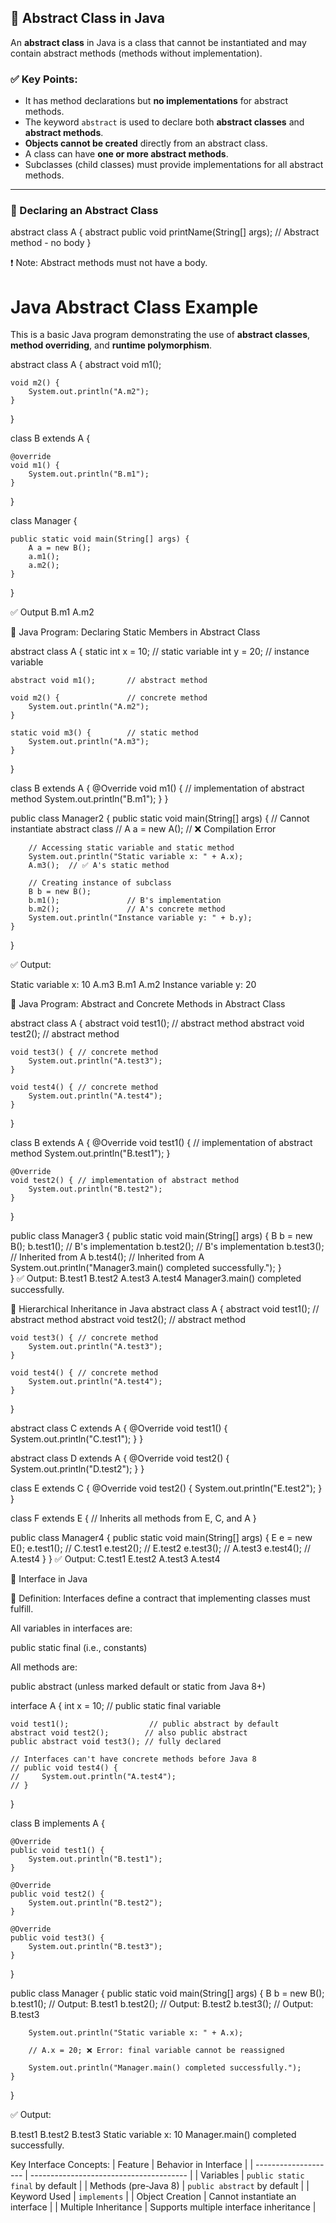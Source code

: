## 🧩 Abstract Class in Java

An **abstract class** in Java is a class that cannot be instantiated and may contain abstract methods (methods without implementation).

### ✅ Key Points:

- It has method declarations but **no implementations** for abstract methods.
- The keyword `abstract` is used to declare both **abstract classes** and **abstract methods**.
- **Objects cannot be created** directly from an abstract class.
- A class can have **one or more abstract methods**.
- Subclasses (child classes) must provide implementations for all abstract methods.

---

### 🔧 Declaring an Abstract Class


abstract class A {
    abstract public void printName(String[] args); // Abstract method - no body
}

❗ Note: Abstract methods must not have a body.

# Java Abstract Class Example

This is a basic Java program demonstrating the use of **abstract classes**, **method overriding**, and **runtime polymorphism**.

abstract class A {
    abstract void m1();

    void m2() {
        System.out.println("A.m2");
    }
}

class B extends A {

    @override
    void m1() {
        System.out.println("B.m1");
    }
}

class Manager {

    public static void main(String[] args) {
        A a = new B();
        a.m1();
        a.m2();
    }
}

✅ Output
B.m1
A.m2

🔷 Java Program: Declaring Static Members in Abstract Class

abstract class A {
    static int x = 10;        // static variable
    int y = 20;               // instance variable

    abstract void m1();       // abstract method

    void m2() {               // concrete method
        System.out.println("A.m2");
    }

    static void m3() {        // static method
        System.out.println("A.m3");
    }
}

class B extends A {
    @Override
    void m1() {               // implementation of abstract method
        System.out.println("B.m1");
    }
}

public class Manager2 {
    public static void main(String[] args) {
        // Cannot instantiate abstract class
        // A a = new A(); // ❌ Compilation Error

        // Accessing static variable and static method
        System.out.println("Static variable x: " + A.x); 
        A.m3();  // ✅ A's static method

        // Creating instance of subclass
        B b = new B();        
        b.m1();               // B's implementation
        b.m2();               // A's concrete method
        System.out.println("Instance variable y: " + b.y); 
    }
}

✅ Output:

Static variable x: 10
A.m3
B.m1
A.m2
Instance variable y: 20

 🔷 Java Program: Abstract and Concrete Methods in Abstract Class

abstract class A {
    abstract void test1(); // abstract method
    abstract void test2(); // abstract method

    void test3() { // concrete method
        System.out.println("A.test3");
    }

    void test4() { // concrete method
        System.out.println("A.test4");
    }
}

class B extends A {
    @Override
    void test1() { // implementation of abstract method
        System.out.println("B.test1");
    }
    
    @Override
    void test2() { // implementation of abstract method
        System.out.println("B.test2");
    }
}

public class Manager3 {
    public static void main(String[] args) {
        B b = new B();
        b.test1();  // B's implementation
        b.test2();  // B's implementation
        b.test3();  // Inherited from A
        b.test4();  // Inherited from A
        System.out.println("Manager3.main() completed successfully.");
    }   
}
✅ Output:
B.test1
B.test2
A.test3
A.test4
Manager3.main() completed successfully.

🔷 Hierarchical Inheritance in Java
abstract class A {
    abstract void test1(); // abstract method
    abstract void test2(); // abstract method

    void test3() { // concrete method
        System.out.println("A.test3");
    }

    void test4() { // concrete method
        System.out.println("A.test4");
    }
}

abstract class C extends A {
    @Override
    void test1() {
        System.out.println("C.test1");
    }
}

abstract class D extends A {
    @Override
    void test2() {
        System.out.println("D.test2");
    }
}

class E extends C {
    @Override
    void test2() {
        System.out.println("E.test2");
    }
}

class F extends E {
    // Inherits all methods from E, C, and A
}

public class Manager4 {
    public static void main(String[] args) {
        E e = new E();
        e.test1(); // C.test1
        e.test2(); // E.test2
        e.test3(); // A.test3
        e.test4(); // A.test4
    }
}
✅ Output:
C.test1
E.test2
A.test3
A.test4


🔷 Interface in Java

📜 Definition:
Interfaces define a contract that implementing classes must fulfill.

All variables in interfaces are:

public static final (i.e., constants)

All methods are:

public abstract (unless marked default or static from Java 8+)

interface A {
    int x = 10; // public static final variable

    void test1();                  // public abstract by default
    abstract void test2();        // also public abstract
    public abstract void test3(); // fully declared

    // Interfaces can't have concrete methods before Java 8
    // public void test4() {
    //     System.out.println("A.test4");
    // }
}

class B implements A {

    @Override
    public void test1() {
        System.out.println("B.test1");
    }

    @Override
    public void test2() {
        System.out.println("B.test2");
    }

    @Override
    public void test3() {
        System.out.println("B.test3");
    }
}

public class Manager {
    public static void main(String[] args) {
        B b = new B();
        b.test1(); // Output: B.test1
        b.test2(); // Output: B.test2
        b.test3(); // Output: B.test3

        System.out.println("Static variable x: " + A.x); 
        
        // A.x = 20; ❌ Error: final variable cannot be reassigned

        System.out.println("Manager.main() completed successfully.");
    }
}

✅ Output:

B.test1
B.test2
B.test3
Static variable x: 10
Manager.main() completed successfully.

 Key Interface Concepts:
| Feature              | Behavior in Interface                   |
| -------------------- | --------------------------------------- |
| Variables            | `public static final` by default        |
| Methods (pre-Java 8) | `public abstract` by default            |
| Keyword Used         | `implements`                            |
| Object Creation      | Cannot instantiate an interface         |
| Multiple Inheritance | Supports multiple interface inheritance |



